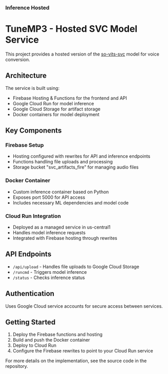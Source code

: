 ### Inference Hosted 

# TuneMP3 - Hosted SVC Model Service

This project provides a hosted version of the [so-vits-svc](https://github.com/svc-develop-team/so-vits-svc) model for voice conversion.

## Architecture

The service is built using:
- Firebase Hosting & Functions for the frontend and API
- Google Cloud Run for model inference
- Google Cloud Storage for artifact storage
- Docker containers for model deployment

## Key Components

### Firebase Setup
- Hosting configured with rewrites for API and inference endpoints
- Functions handling file uploads and processing
- Storage bucket "svc_artifacts_fire" for managing audio files

### Docker Container
- Custom inference container based on Python
- Exposes port 5000 for API access
- Includes necessary ML dependencies and model code

### Cloud Run Integration
- Deployed as a managed service in us-central1
- Handles model inference requests
- Integrated with Firebase hosting through rewrites

## API Endpoints

- `/api/upload` - Handles file uploads to Google Cloud Storage
- `/runcmd` - Triggers model inference
- `/status` - Checks inference status

## Authentication

Uses Google Cloud service accounts for secure access between services.

## Getting Started

1. Deploy the Firebase functions and hosting
2. Build and push the Docker container
3. Deploy to Cloud Run
4. Configure the Firebase rewrites to point to your Cloud Run service

For more details on the implementation, see the source code in the repository.